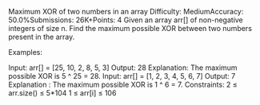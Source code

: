 Maximum XOR of two numbers in an array
Difficulty: MediumAccuracy: 50.0%Submissions: 26K+Points: 4
Given an array arr[] of non-negative integers of size n. Find the maximum possible XOR between two numbers present in the array.

Examples:

Input: arr[] = [25, 10, 2, 8, 5, 3]
Output: 28
Explanation: The maximum possible XOR is 5 ^ 25 = 28.
Input: arr[] = [1, 2, 3, 4, 5, 6, 7]
Output: 7
Explanation : The maximum possible XOR is 1 ^ 6 = 7.
Constraints:
2 ≤ arr.size() ≤ 5*104
1 ≤ arr[i] ≤ 106
